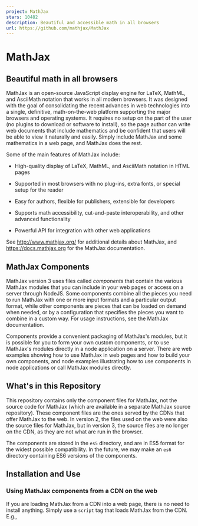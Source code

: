 ```yaml
---
project: MathJax
stars: 10482
description: Beautiful and accessible math in all browsers
url: https://github.com/mathjax/MathJax
---
```


MathJax
=======

Beautiful math in all browsers
------------------------------

  

MathJax is an open-source JavaScript display engine for LaTeX, MathML, and AsciiMath notation that works in all modern browsers. It was designed with the goal of consolidating the recent advances in web technologies into a single, definitive, math-on-the-web platform supporting the major browsers and operating systems. It requires no setup on the part of the user (no plugins to download or software to install), so the page author can write web documents that include mathematics and be confident that users will be able to view it naturally and easily. Simply include MathJax and some mathematics in a web page, and MathJax does the rest.

Some of the main features of MathJax include:

-   High-quality display of LaTeX, MathML, and AsciiMath notation in HTML pages
    
-   Supported in most browsers with no plug-ins, extra fonts, or special setup for the reader
    
-   Easy for authors, flexible for publishers, extensible for developers
    
-   Supports math accessibility, cut-and-paste interoperability, and other advanced functionality
    
-   Powerful API for integration with other web applications
    

See http://www.mathjax.org/ for additional details about MathJax, and https://docs.mathjax.org for the MathJax documentation.

MathJax Components
------------------

MathJax version 3 uses files called _components_ that contain the various MathJax modules that you can include in your web pages or access on a server through NodeJS. Some components combine all the pieces you need to run MathJax with one or more input formats and a particular output format, while other components are pieces that can be loaded on demand when needed, or by a configuration that specifies the pieces you want to combine in a custom way. For usage instructions, see the MathJax documentation.

Components provide a convenient packaging of MathJax's modules, but it is possible for you to form your own custom components, or to use MathJax's modules directly in a node application on a server. There are web examples showing how to use MathJax in web pages and how to build your own components, and node examples illustrating how to use components in node applications or call MathJax modules directly.

What's in this Repository
-------------------------

This repository contains only the component files for MathJax, not the source code for MathJax (which are available in a separate MathJax source repository). These component files are the ones served by the CDNs that offer MathJax to the web. In version 2, the files used on the web were also the source files for MathJax, but in version 3, the source files are no longer on the CDN, as they are not what are run in the browser.

The components are stored in the `es5` directory, and are in ES5 format for the widest possible compatibility. In the future, we may make an `es6` directory containing ES6 versions of the components.

Installation and Use
--------------------

### Using MathJax components from a CDN on the web

If you are loading MathJax from a CDN into a web page, there is no need to install anything. Simply use a `script` tag that loads MathJax from the CDN. E.g.,

<script id\="MathJax-script" async src\="https://cdn.jsdelivr.net/npm/mathjax@3/es5/tex-mml-chtml.js"\></script\>

See the MathJax documentation, the MathJax Web Demos, and the MathJax Component Repository for more information.

### Hosting your own copy of the MathJax Components

If you want to host MathJax from your own server, you can do so by installing the `mathjax` package using `npm` and moving the `es5` directory to an appropriate location on your server:

npm install mathjax@3
mv node\_modules/mathjax/es5 <path-to-server-location\>/mathjax

Note that we are still making updates to version 2, so include `@3` when you install, since the latest chronological version may not be version 3.

Alternatively, you can get the files via GitHub:

git clone https://github.com/mathjax/MathJax.git mj-tmp
mv mj-tmp/es5 <path-to-server-location\>/mathjax
rm -rf mj-tmp

Then (in either case) you can use a script tag like the following:

<script id\="MathJax-script" async src\="<url-to-your-site>/mathjax/tex-chtml.js"\></script\>

where `<url-to-your-site>` is replaced by the URL to the location where you moved the MathJax files above.

See the documentation for details.

### Using MathJax components in a node application

To use MathJax components in a node application, install the `mathjax` package:

npm install mathjax@3

(we are still making updates to version 2, so you should include `@3` since the latest chronological version may not be version 3).

Then require `mathjax` within your application:

require('mathjax').init({ ... }).then((MathJax) \=> { ... });

where the first `{ ... }` is a MathJax configuration, and the second `{ ... }` is the code to run after MathJax has been loaded. E.g.

require('mathjax').init({
  loader: {load: \['input/tex', 'output/svg'\]}
}).then((MathJax) \=> {
  const svg \= MathJax.tex2svg('\\\\frac{1}{x^2-1}', {display: true});
  console.log(MathJax.startup.adaptor.outerHTML(svg));
}).catch((err) \=> console.log(err.message));

**Note:** this technique is for node-based application only, not for browser applications. This method sets up an alternative DOM implementation, which you don't need in the browser, and tells MathJax to use node's `require()` command to load external modules. This setup will not work properly in the browser, even if you webpack it or bundle it in other ways.

See the documentation and the MathJax Node Repository for more details.

Reducing the Size of the Components Directory
---------------------------------------------

Since the `es5` directory contains _all_ the component files, so if you are only planning one use one configuration, you can reduce the size of the MathJax directory by removing unused components. For example, if you are using the `tex-chtml.js` component, then you can remove the `tex-mml-chtml.js`, `tex-svg.js`, `tex-mml-svg.js`, `tex-chtml-full.js`, and `tex-svg-full.js` configurations, which will save considerable space. Indeed, you should be able to remove everything other than `tex-chtml.js`, and the `input/tex/extensions`, `output/chtml/fonts/woff-v2`, `adaptors`, `a11y`, and `sre` directories. If you are using the results only on the web, you can remove `adaptors` as well.

If you are not using A11Y support (e.g., speech generation, or semantic enrichment), then you can remove `a11y` and `sre` as well (though in this case you may need to disable the assistive tools in the MathJax contextual menu in order to avoid MathJax trying to load them when they aren't there).

If you are using SVG rather than CommonHTML output (e.g., `tex-svg.js` rather than `tex-chtml.js`), you can remove the `output/chtml/fonts/woff-v2` directory. If you are using MathML input rather than TeX (e.g., `mml-chtml.js` rather than `tex-chtml.js`), then you can remove `input/tex/extensions` as well.

The Component Files and Pull Requests
-------------------------------------

The `es5` directory is generated automatically from the contents of the MathJax source repository. You can rebuild the components using the command

npm run make-es5 --silent

Note that since the contents of this repository are generated automatically, you should not submit pull requests that modify the contents of the `es5` directory. If you wish to submit a modification to MathJax, you should make a pull request in the MathJax source repository.

MathJax Community
-----------------

The main MathJax website is http://www.mathjax.org, and it includes announcements and other important information. A MathJax user forum for asking questions and getting assistance is hosted at Google, and the MathJax bug tracker is hosted at GitHub.

Before reporting a bug, please check that it has not already been reported. Also, please use the bug tracker (rather than the help forum) for reporting bugs, and use the user's forum (rather than the bug tracker) for questions about how to use MathJax.

MathJax Resources
-----------------

-   MathJax Documentation
-   MathJax Components
-   MathJax Source Code
-   MathJax Web Examples
-   MathJax Node Examples
-   MathJax Bug Tracker
-   MathJax Users' Group
